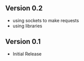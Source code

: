 ## Version 0.2

* using sockets to make requests
* using libraries

## Version 0.1

* Initial Release
